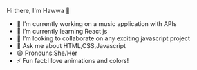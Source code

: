 Hi there, I'm Hawwa 👋
- 🔭 I’m currently working on a music application with APIs
- 🌱 I’m currently learning React js
- 👯 I’m looking to collaborate on any exciting javascript project
- 💬 Ask me about HTML,CSS,Javascript
- 😄 Pronouns:She/Her
- ⚡ Fun fact:I love animations and colors!
